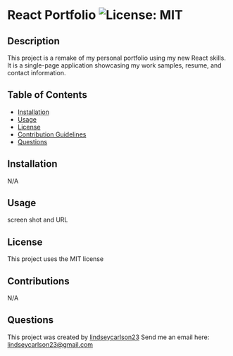   # React Portfolio ![License: MIT](https://img.shields.io/badge/License-MIT-purple.svg)
  
  ## Description
  
  This project is a remake of my personal portfolio using my new React skills. It is a single-page application showcasing my work samples, resume, and contact information.
  
  ## Table of Contents
  
  * [Installation](#installation)
  * [Usage](#usage)
  * [License](#license)
  * [Contribution Guidelines](#contributions)
  * [Questions](#questions)
  
  ## Installation
  
  N/A
  
  ## Usage
  
  screen shot and URL
  
  ## License
    
  This project uses the MIT license
    
  
  ## Contributions
  
  N/A
  
  ## Questions
  This project was created by [lindseycarlson23](https://github.com/lindseycarlson23)
  Send me an email here: lindseycarlson23@gmail.com
  
